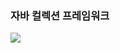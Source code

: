 ### 자바 컬렉션 프레임워크

![](https://velog.velcdn.com/images/xeropise1/post/c879345d-18af-4850-afec-943d1a95b242/image.JPG)


